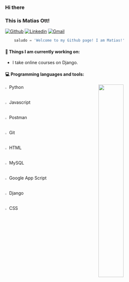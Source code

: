 ### Hi there 
### This is Matias Ott!

[![Github](https://img.shields.io/badge/-Github-000?style=flat&logo=Github&logoColor=white)](https://github.com/matiasott)
[![Linkedin](https://img.shields.io/badge/-LinkedIn-blue?style=flat&logo=Linkedin&logoColor=white)](https://www.linkedin.com/in/jorgematiasott/)
[![Gmail](https://img.shields.io/badge/-Gmail-c14438?style=flat&logo=Gmail&logoColor=white)](mailto:jorgematiasott@gmail.com)

```python
    saludo = 'Welcome to my Github page! I am Matias!'
```

#### 🌱 Things I am currently working on: 
- I take online courses on Django.

#### :computer: Programming languages and tools: 
<p>	

<img width="40%" align="right" src="https://github-readme-stats.vercel.app/api?username=matiasott&show_icons=true&hide_border=true" />
    
    
 
<img width="1%" src="https://www.vectorlogo.zone/logos/python/python-icon.svg"> &nbsp;Python <br />
<img width="1%" src="https://www.vectorlogo.zone/logos/javascript/javascript-icon.svg"> &nbsp;Javascript <br />
<img width="1%" src="https://www.vectorlogo.zone/logos/getpostman/getpostman-icon.svg"> &nbsp;Postman <br />
<img width="1%" src="https://www.vectorlogo.zone/logos/git-scm/git-scm-icon.svg"> &nbsp;Git <br />
<img width="1%" src="https://www.vectorlogo.zone/logos/w3_html5/w3_html5-icon.svg"> &nbsp;HTML <br />
<img width="1%" src="https://www.vectorlogo.zone/logos/mysql/mysql-icon.svg"> &nbsp;MySQL <br />
<img width="1%" src="https://www.vectorlogo.zone/logos/google_drive/google_drive-icon.svg"> &nbsp;Google App Script <br />
<img width="1%" src="https://encrypted-tbn0.gstatic.com/images?q=tbn:ANd9GcQscweyvfutPn5sedFwsbqL4ORlhAg-MVZvWcyo7PcXpWjW6vpxiCYstXmKHp2GLaPoZUk&usqp=CAU"> &nbsp;Django <br />
<img width="1%" src="https://cdn-icons-png.flaticon.com/512/732/732190.png">  &nbsp;CSS <br />
</p>

<!--
**matiasott/matiasott** is a ✨ _special_ ✨ repository because its `README.md` (this file) appears on your GitHub profile.

Here are some ideas to get you started:

- 🔭 I’m currently working on ...
- 🌱 I’m currently learning ...
- 👯 I’m looking to collaborate on ...
- 🤔 I’m looking for help with ...
- 💬 Ask me about ...
- 📫 How to reach me: ...
- 😄 Pronouns: ...
- ⚡ Fun fact: ...
-->
